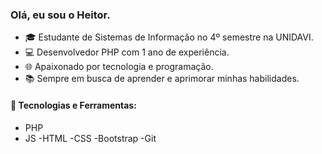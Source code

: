 ### Olá, eu sou o Heitor.

- 🎓 Estudante de Sistemas de Informação no 4º semestre na UNIDAVI.
- 💻 Desenvolvedor PHP com 1 ano de experiência.
- 🌐 Apaixonado por tecnologia e programação.
- 📚 Sempre em busca de aprender e aprimorar minhas habilidades.

#### 🚀 Tecnologias e Ferramentas:

- PHP
- JS
-HTML
-CSS
-Bootstrap
-Git


